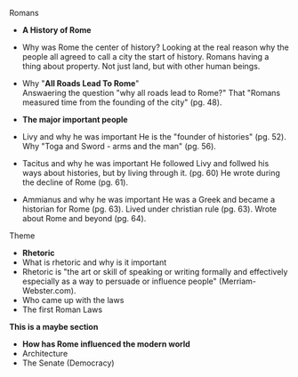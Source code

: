 Romans

- **A History of Rome**
 - Why was Rome the center of history? 
    Looking at the real reason why the people all agreed to call a city the start of history.
    Romans having a thing about property. Not just land, but with other human beings. 
 - Why "**All Roads Lead To Rome**"  
    Answaering the question "why all roads lead to Rome?" That "Romans measured time from the founding of the city" (pg. 48).
 
- **The major important people**
 - Livy and why he was important
    He is the "founder of histories" (pg. 52). 
    Why "Toga and Sword - arms and the man" (pg. 56).
 - Tacitus and why he was important
    He followed Livy and follwed his ways about histories, but by living through it. (pg. 60)
    He wrote during the decline of Rome (pg. 61).
 - Ammianus and why he was important
    He was a Greek and became a historian for Rome (pg. 63). 
    Lived under christian rule (pg. 63).
    Wrote about Rome and beyond (pg. 64).

Theme
- **Rhetoric** 
 - What is rhetoric and why is it important
  - Rhetoric is "the art or skill of speaking or writing formally and effectively especially as a way to persuade or influence people"
    (Merriam-Webster.com).
 - Who came up with the laws
 - The first Roman Laws
 
**This is a maybe section**
- **How has Rome influenced the modern world**
 - Architecture
 - The Senate (Democracy)
